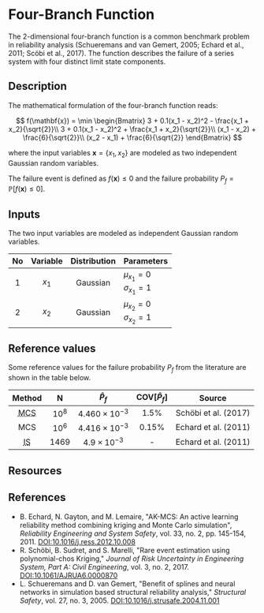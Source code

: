# Four-Branch Function

[//]: #	"Benchmark type: test-function"
[//]: #	"Application fields: reliability"
[//]: #	"Dimension: 2-dimension"

The 2-dimensional four-branch function is a common benchmark problem in reliability analysis (Schueremans and van Gemert, 2005; Echard et al., 2011; Scöbi et al., 2017). The function describes the failure of a series system with four distinct limit state components.

## Description

The mathematical formulation of the four-branch function reads:

$$
f(\mathbf{x}) =
\min 
\begin{Bmatrix}
     3 + 0.1(x_1 - x_2)^2 - \frac{x_1 + x_2}{\sqrt{2}}\\
     3 + 0.1(x_1 - x_2)^2 + \frac{x_1 + x_2}{\sqrt{2}}\\
     (x_1 - x_2) + \frac{6}{\sqrt{2}}\\
     (x_2 - x_1) + \frac{6}{\sqrt{2}}
\end{Bmatrix}
$$

where the input variables $\mathbf{x} = \{x_1, x_2\}$ are modeled as two independent Gaussian random variables.

The failure event is defined as $f(\mathbf{x}) \leq 0$ and the failure probability $P_f = \mathbb{P}[f(\mathbf{x}) \leq 0]$.


## Inputs

The two input variables are modeled as independent Gaussian random variables.

|  No  |      Variable      | Distribution | Parameters |
| :--: | :----------------: | :----------: | :--------- |
|  1   | $x_1$ |   Gaussian   | $\mu_{x_1} = 0$<br/>$\sigma_{x_1} = 1$ |
|  2   | $x_2$ |   Gaussian   | $\mu_{x_2} = 0$<br/>$\sigma_{x_2} = 1$ |

## Reference values

Some reference values for the failure probability $P_f$ from the literature are shown in the table below.

|  Method   | N |  $\hat{P}_f$   | $\text{COV}[\hat{P}_f]$ |    Source  |
| :-------: | :---------: | :--: | :------: | :------------------: |
| <abbr title="Monte Carlo simulation">MCS</abbr> |   $10^8$    | $4.460 \times 10^{-3}$ | $1.5\%$ | Schöbi et al. (2017) |
| MCS  |   $10^6$    | $4.416 \times 10^{-3}$ | $0.15\%$ | Echard et al. (2011) |
| <abbr title="Important Sampling">IS</abbr> |   $1469$    | $4.9 \times 10^{-3}$ | - | Echard et al. (2011) |

## Resources

## References

* B. Echard, N. Gayton, and M. Lemaire, "AK-MCS: An active learning reliability method combining kriging and Monte Carlo simulation", _Reliability Engineering and System Safety_, vol. 33, no. 2, pp. 145-154, 2011. [DOI:10.1016/j.ress.2012.10.008](https://doi.org/10.1016/j.ress.2012.10.008)
* R. Schöbi, B. Sudret, and S. Marelli, "Rare event estimation using polynomial-chos Kriging," _Journal of Risk Uncertainty in Engineering System, Part A: Civil Engineering_, vol. 3, no. 2, 2017. [DOI:10.1061/AJRUA6.0000870](https://doi.org/10.1061/AJRUA6.0000870)
* L. Schueremans and D. van Gemert, "Benefit of splines and neural networks in simulation based structural reliability analysis," _Structural Safety_, vol. 27, no. 3, 2005. [DOI:10.1016/j.strusafe.2004.11.001](https://doi.org/10.1016/j.strusafe.2004.11.001)